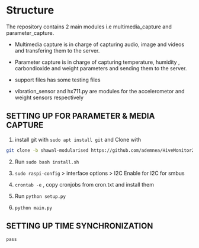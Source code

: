 # Structure

The repository contains 2 main modules i.e multimedia_capture and parameter_capture.

- Multimedia capture is in charge of capturing audio, image and videos and transfering 
them to the server.

- Parameter capture is in charge of capturing temperature, humidity , carbondioxide and 
weight parameters and sending them to the server.

- support files has some testing files

- vibration_sensor and hx711.py are modules for the  accelerometor and weight sensors respectively


## SETTING UP FOR PARAMETER & MEDIA CAPTURE 

1. install git with ```sudo apt install git``` and Clone with 
```bash
git clone -b shawal-modularised https://github.com/ademnea/HiveMonitor2 monitor && cd monitor
```

2. Run ```sudo bash install.sh```

3. ```sudo raspi-config``` > interface options > I2C
  Enable for I2C for smbus
  
4. ```crontab -e``` , copy cronjobs from cron.txt and install them

5. Run ```python setup.py```

6. ```python main.py```



## SETTING UP TIME SYNCHRONIZATION
```pass```

